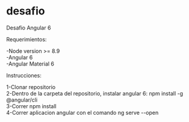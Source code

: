 # desafio
Desafio Angular 6

Requerimientos: 

-Node version >= 8.9  <br>
-Angular 6  <br>
-Angular Material 6  <br>

Instrucciones:

1-Clonar repositorio <br>
2-Dentro de la carpeta del repositorio, instalar angular 6: npm install -g @angular/cli <br>
3-Correr npm install  <br>
4-Correr aplicacion angular con el comando ng serve --open <br>
